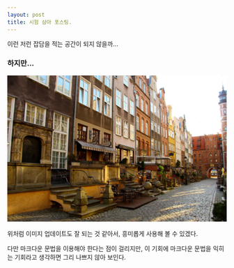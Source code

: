 ```yaml
---
layout: post
title: 시험 삼아 포스팅.
---
```


이런 저런 잡담을 적는 공간이 되지 않을까...

### 하지만... ###

![test 이미지](/images/gdansk-g1893f3601_1920.jpg)

위처럼 이미지 업데이트도 잘 되는 것 같아서, 흥미롭게 사용해 볼 수 있겠다.

다만 마크다운 문법을 이용해야 한다는 점이 걸리지만, 이 기회에 마크다운 문법을 익히는 기회라고 생각하면 그리 나쁘지 않아 보인다.